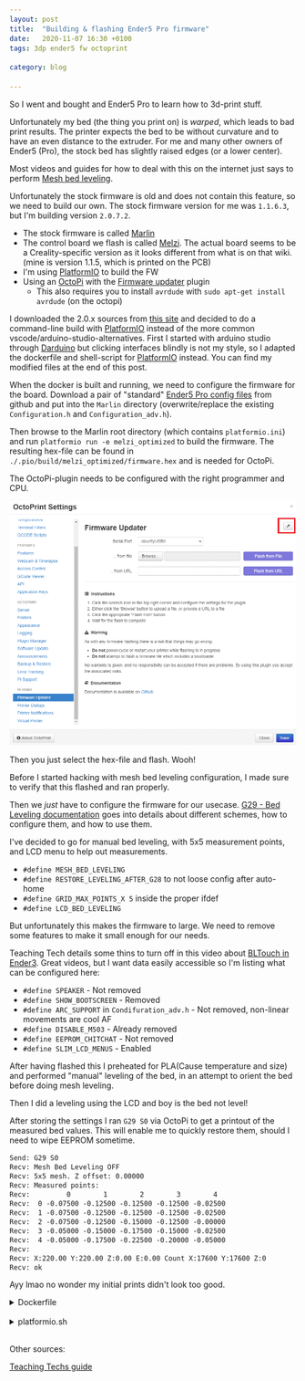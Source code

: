 ```yaml
---
layout: post
title:  "Building & flashing Ender5 Pro firmware"
date:   2020-11-07 16:30 +0100
tags: 3dp ender5 fw octoprint

category: blog

---
```


So I went and bought and Ender5 Pro to learn how to 3d-print stuff.

Unfortunately my bed (the thing you print on) is _warped_, which leads to bad print results.
The printer expects the bed to be without curvature and to have an even distance to the extruder.
For me and many other owners of Ender5 (Pro), the stock bed has slightly raised edges (or a lower center).

Most videos and guides for how to deal with this on the internet just says to perform [Mesh bed leveling][leveling].

Unfortunately the stock firmware is old and does not contain this feature, so we need to build our own.
The stock firmware version for me was `1.1.6.3`, but I'm building version `2.0.7.2`.

* The stock firmware is called [Marlin][Marlin]
* The control board we flash is called [Melzi][Melzi]. The actual board seems to be a Creality-specific version as it looks different from what is on that wiki. (mine is version 1.1.5, which is printed on the PCB)
* I'm using [PlatformIO][PlatformIO] to build the FW
* Using an [OctoPi][OctoPi] with the [Firmware updater][OctoPiFW] plugin
    * This also requires you to install `avrdude` with `sudo apt-get install avrdude` (on the octopi)

I downloaded the 2.0.x sources from [this site][Marlin install] and decided to do a command-line build with [PlatformIO][PlatformIO] instead of the more common vscode/arduino-studio-alternatives.
First I started with arduino studio through [Darduino][Darduino] but clicking interfaces blindly is not my style, so I adapted the dockerfile and shell-script for [PlatformIO][PlatformIO] instead. You can find my modified files at the end of this post.

When the docker is built and running, we need to configure the firmware for the board.
Download a pair of "standard" [Ender5 Pro config files][config] from github and put into the `Marlin` directory (overwrite/replace the existing `Configuration.h` and `Configuration_adv.h`).

Then browse to the Marlin root directory (which contains `platformio.ini`) and run `platformio run -e melzi_optimized` to build the firmware.
The resulting hex-file can be found in `./.pio/build/melzi_optimized/firmware.hex` and is needed for OctoPi.

The OctoPi-plugin needs to be configured with the right programmer and CPU.

![FW-plugin-config](fw-plugin-config.gif)

Then you just select the hex-file and flash. Wooh!

Before I started hacking with mesh bed leveling configuration, I made sure to verify that this flashed and ran properly.

Then we _just_ have to configure the firmware for our usecase.
[G29 - Bed Leveling documentation][mbl-config] goes into details about different schemes, how to configure them, and how to use them.

I've decided to go for manual bed leveling, with 5x5 measurement points, and LCD menu to help out measurements.

* `#define MESH_BED_LEVELING`
* `#define RESTORE_LEVELING_AFTER_G28` to not loose config after auto-home
* `#define GRID_MAX_POINTS_X 5` inside the proper ifdef
* `#define LCD_BED_LEVELING`

But unfortunately this makes the firmware to large. We need to remove some features to make it small enough for our needs.

Teaching Tech details some thins to turn off in this video about [BLTouch in Ender3][fw-feature-removal].
Great videos, but I want data easily accessible so I'm listing what can be configured here:

* `#define SPEAKER` - Not removed
* `#define SHOW_BOOTSCREEN` - Removed
* `#define ARC_SUPPORT` in `Condifuration_adv.h` - Not removed, non-linear movements are cool AF
* `#define DISABLE_M503` - Already removed
* `#define EEPROM_CHITCHAT` - Not removed
* `#define SLIM_LCD_MENUS` - Enabled

After having flashed this I preheated for PLA(Cause temperature and size) and performed "manual" leveling of the bed, in an attempt to orient the bed before doing mesh leveling.

Then I did a leveling using the LCD and boy is the bed not level!

After storing the settings I ran `G29 S0` via OctoPi to get a printout of the measured bed values.
This will enable me to quickly restore them, should I need to wipe EEPROM sometime.

```
Send: G29 S0
Recv: Mesh Bed Leveling OFF
Recv: 5x5 mesh. Z offset: 0.00000
Recv: Measured points:
Recv:         0        1        2        3        4
Recv:  0 -0.07500 -0.12500 -0.12500 -0.12500 -0.02500
Recv:  1 -0.07500 -0.12500 -0.12500 -0.12500 -0.02500
Recv:  2 -0.07500 -0.12500 -0.15000 -0.12500 -0.00000
Recv:  3 -0.05000 -0.15000 -0.17500 -0.15000 -0.02500
Recv:  4 -0.05000 -0.17500 -0.22500 -0.20000 -0.05000
Recv: 
Recv: X:220.00 Y:220.00 Z:0.00 E:0.00 Count X:17600 Y:17600 Z:0
Recv: ok
```

Ayy lmao no wonder my initial prints didn't look too good.

<details>
<summary>
Dockerfile
</summary>

```docker
FROM ubuntu:16.04

ENV HOME /home/developer
WORKDIR /home/developer

# Replace 1000 with your user / group id
RUN export uid=1000 gid=1000 && \
    mkdir -p /home/developer && \
    mkdir -p /etc/sudoers.d && \
    echo "developer:x:${uid}:${gid}:Developer,,,:/home/developer:/bin/bash" >> /etc/passwd && \
    echo "developer:x:${uid}:" >> /etc/group && \
    echo "developer ALL=(ALL) NOPASSWD: ALL" > /etc/sudoers.d/developer && \
    chmod 0440 /etc/sudoers.d/developer && \
    chown ${uid}:${gid} -R /home/developer && \
    apt-get update \
	&& apt-get install -y \
        software-properties-common 

RUN apt install -y python3-pip python3-tk
RUN pip3 install -U platformio

ENV LC_ALL C.UTF-8
ENV LANG C.UTF-8
ENV DISPLAY :1.0

USER developer
```

</details>
<br>

<details>
<summary>
platformio.sh
</summary>

```bash
#!/bin/bash

docker build -t yolo:yeet . && \
docker run \
    -it \
    --rm \
    -e DISPLAY=$DISPLAY \
    -v /tmp/.X11-unix:/tmp/.X11-unix \
    -v /dev:/dev \
    -v $HOME/topics:/topics \
    -v $HOME/topics/platformio:/home/developer/platformio \
    --name platformio \
    yolo:yeet
    
```

</details>
<br>

Other sources:

[Teaching Techs guide](https://www.youtube.com/watch?v=aQIg9zxuCvM)

[leveling]: https://all3dp.com/2/mesh-bed-leveling-all-you-need-to-know/

[Marlin]: https://github.com/MarlinFirmware/Marlin
[Marlin install]: https://marlinfw.org/docs/basics/install.html
[Melzi]: https://reprap.org/wiki/Melzi
[PlatformIO]: https://marlinfw.org/docs/basics/install_platformio_cli.html

[config]: https://github.com/MarlinFirmware/Configurations/tree/import-2.0.x/config/examples/Creality/Ender-5%20Pro/CrealityV1

[OctoPi]: https://octoprint.org/
[OctoPiFW]: https://plugins.octoprint.org/plugins/firmwareupdater/

[Darduino]: https://github.com/tombenke/darduino

[mbl-config]: https://marlinfw.org/docs/gcode/G029.html

[fw-feature-removal]: https://youtu.be/sUlqrSq6LeY?t=526